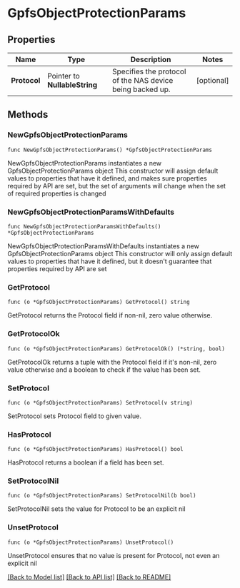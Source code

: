 # GpfsObjectProtectionParams

## Properties

Name | Type | Description | Notes
------------ | ------------- | ------------- | -------------
**Protocol** | Pointer to **NullableString** | Specifies the protocol of the NAS device being backed up. | [optional] 

## Methods

### NewGpfsObjectProtectionParams

`func NewGpfsObjectProtectionParams() *GpfsObjectProtectionParams`

NewGpfsObjectProtectionParams instantiates a new GpfsObjectProtectionParams object
This constructor will assign default values to properties that have it defined,
and makes sure properties required by API are set, but the set of arguments
will change when the set of required properties is changed

### NewGpfsObjectProtectionParamsWithDefaults

`func NewGpfsObjectProtectionParamsWithDefaults() *GpfsObjectProtectionParams`

NewGpfsObjectProtectionParamsWithDefaults instantiates a new GpfsObjectProtectionParams object
This constructor will only assign default values to properties that have it defined,
but it doesn't guarantee that properties required by API are set

### GetProtocol

`func (o *GpfsObjectProtectionParams) GetProtocol() string`

GetProtocol returns the Protocol field if non-nil, zero value otherwise.

### GetProtocolOk

`func (o *GpfsObjectProtectionParams) GetProtocolOk() (*string, bool)`

GetProtocolOk returns a tuple with the Protocol field if it's non-nil, zero value otherwise
and a boolean to check if the value has been set.

### SetProtocol

`func (o *GpfsObjectProtectionParams) SetProtocol(v string)`

SetProtocol sets Protocol field to given value.

### HasProtocol

`func (o *GpfsObjectProtectionParams) HasProtocol() bool`

HasProtocol returns a boolean if a field has been set.

### SetProtocolNil

`func (o *GpfsObjectProtectionParams) SetProtocolNil(b bool)`

 SetProtocolNil sets the value for Protocol to be an explicit nil

### UnsetProtocol
`func (o *GpfsObjectProtectionParams) UnsetProtocol()`

UnsetProtocol ensures that no value is present for Protocol, not even an explicit nil

[[Back to Model list]](../README.md#documentation-for-models) [[Back to API list]](../README.md#documentation-for-api-endpoints) [[Back to README]](../README.md)


